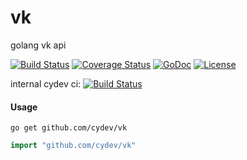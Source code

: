 # vk
golang vk api

[![Build Status](https://travis-ci.org/cydev/vk.svg)](https://travis-ci.org/cydev/vk)
[![Coverage Status](https://coveralls.io/repos/cydev/vk/badge.svg?branch=master&service=github)](https://coveralls.io/github/cydev/vk?branch=master)
[![GoDoc](https://godoc.org/github.com/cydev/vk?status.svg)](https://godoc.org/github.com/cydev/vk)
[![License](https://img.shields.io/badge/license-MIT-blue.svg)](https://github.com/cydev/vk/blob/master/LICENSE)

internal cydev ci: [![Build Status](https://ci.cydev.ru/api/badge/github.com/cydev/vk/status.svg?branch=master)](https://ci.cydev.ru/github.com/cydev/vk)

#### Usage
```
go get github.com/cydev/vk
```

```go
import "github.com/cydev/vk"
```
